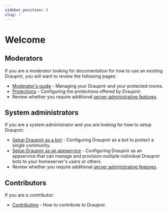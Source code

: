 ```yaml
---
sidebar_position: 0
slug: /
---
```


# Welcome

## Moderators

If you are a moderator looking for documentation for how to use an
existing Draupnir, you will want to review the following pages:

- [Moderator's guide](./moderator/setting-up-and-configuring) -
  Managing your Draupnir and your protected rooms.
- [Protections](./protections) - Configuring the protections
  offered by Draupnir.
- Review whether you require additional [server administrative
  features](./bot/homeserver-administration).

## System administrators

If you are a system administrator and you are looking for how
to setup Draupnir:

- [Setup Draupnir as a bot](./bot/setup) - Configuring Draupnir as a
  bot to protect a single community.
- [Setup Draupnir as an appservice](./appservice) - Configuring
  Draupnir as an appservice that can manage and provision multiple
  individual Draupnir bots to your homeserver's users or others.
- Review whether you require additional [server administrative
  features](./bot/homeserver-administration).

## Contributors

If you are a contributor:

- [Contributing](./contributing) - How to contribute to Draupnir.
